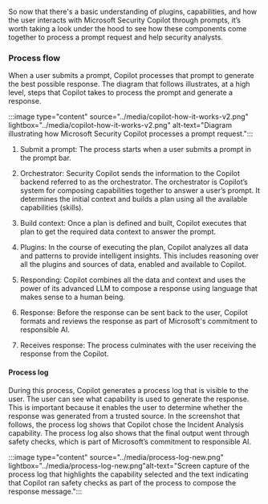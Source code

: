 
So now that there's a basic understanding of plugins, capabilities, and how the user interacts with Microsoft Security Copilot through prompts, it’s worth taking a look under the hood to see how these components come together to process a prompt request and help security analysts.

### Process flow

When a user submits a prompt, Copilot processes that prompt to generate the best possible response. The diagram that follows illustrates, at a high level, steps that Copilot takes to process the prompt and generate a response.

:::image type="content" source="../media/copilot-how-it-works-v2.png" lightbox="../media/copilot-how-it-works-v2.png" alt-text="Diagram illustrating how Microsoft Security Copilot processes a prompt request.":::

1. Submit a prompt: The process starts when a user submits a prompt in the prompt bar.

1. Orchestrator: Security Copilot sends the information to the Copilot backend referred to as the orchestrator. The orchestrator is Copilot’s system for composing capabilities together to answer a user’s prompt. It determines the initial context and builds a plan using all the available capabilities (skills).

1. Build context: Once a plan is defined and built, Copilot executes that plan to get the required data context to answer the prompt.

1. Plugins: In the course of executing the plan, Copilot analyzes all data and patterns to provide intelligent insights. This includes reasoning over all the plugins and sources of data, enabled and available to Copilot.

1. Responding: Copilot combines all the data and context and uses the power of its advanced LLM to compose a response using language that makes sense to a human being.

1. Response: Before the response can be sent back to the user, Copilot formats and reviews the response as part of Microsoft's commitment to responsible AI.

1. Receives response: The process culminates with the user receiving the response from the Copilot.

#### Process log

During this process, Copilot generates a process log that is visible to the user. The user can see what capability is used to generate the response. This is important because it enables the user to determine whether the response was generated from a trusted source. In the screenshot that follows, the process log shows that Copilot chose the Incident Analysis capability. The process log also shows that the final output went through safety checks, which is part of Microsoft’s commitment to responsible AI.

:::image type="content" source="../media/process-log-new.png" lightbox="../media/process-log-new.png"alt-text="Screen capture of the process log that highlights the capability selected and the text indicating that Copilot ran safety checks as part of the process to compose the response message.":::
